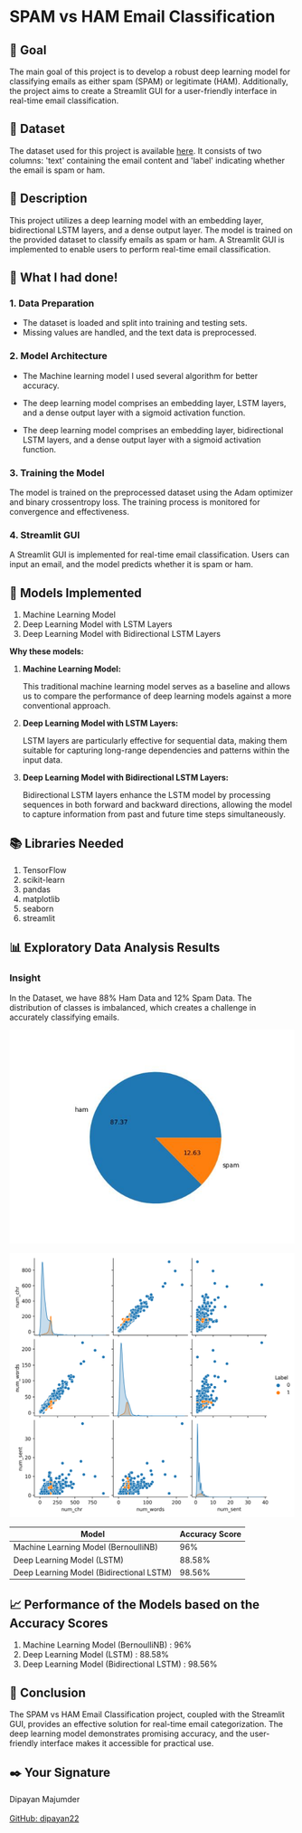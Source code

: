# SPAM vs HAM Email Classification<br>

## 🎯 Goal<br>

The main goal of this project is to develop a robust deep learning model for classifying emails as either spam (SPAM) or legitimate (HAM). Additionally, the project aims to create a Streamlit GUI for a user-friendly interface in real-time email classification.<br>

## 🧵 Dataset<br>

The dataset used for this project is available [here](https://www.kaggle.com/datasets/omokennanna/simple-spam-classification). It consists of two columns: 'text' containing the email content and 'label' indicating whether the email is spam or ham.<br>

## 🧾 Description<br>

This project utilizes a deep learning model with an embedding layer, bidirectional LSTM layers, and a dense output layer. The model is trained on the provided dataset to classify emails as spam or ham. A Streamlit GUI is implemented to enable users to perform real-time email classification.<br>

## 🧮 What I had done!<br>

### 1. Data Preparation<br>

- The dataset is loaded and split into training and testing sets.<br>
- Missing values are handled, and the text data is preprocessed.<br>

### 2. Model Architecture<br>

- The Machine learning model I used several algorithm for better accuracy.<br>

- The deep learning model comprises an embedding layer, LSTM layers, and a dense output layer with a sigmoid activation function.<br>

- The deep learning model comprises an embedding layer, bidirectional LSTM layers, and a dense output layer with a sigmoid activation function.<br>

### 3. Training the Model<br>

The model is trained on the preprocessed dataset using the Adam optimizer and binary crossentropy loss. The training process is monitored for convergence and effectiveness.<br>

### 4. Streamlit GUI<br>

A Streamlit GUI is implemented for real-time email classification. Users can input an email, and the model predicts whether it is spam or ham.<br>

## 🚀 Models Implemented<br>

1. Machine Learning Model
2. Deep Learning Model with LSTM Layers
3. Deep Learning Model with Bidirectional LSTM Layers

**Why these models:**<br>

1. **Machine Learning Model:**<br>

    This traditional machine learning model serves as a baseline and allows us to compare the performance of deep learning models against a more conventional approach.<br>

2. **Deep Learning Model with LSTM Layers:**<br>

    LSTM layers are particularly effective for sequential data, making them suitable for capturing long-range dependencies and patterns within the input data.<br>

3. **Deep Learning Model with Bidirectional LSTM Layers:**<br>

    Bidirectional LSTM layers enhance the LSTM model by processing sequences in both forward and backward directions, allowing the model to capture information from past and future time steps simultaneously.<br>

## 📚 Libraries Needed<br>

1. TensorFlow
2. scikit-learn
3. pandas
4. matplotlib
5. seaborn
6. streamlit

## 📊 Exploratory Data Analysis Results<br>

### Insight<br>

In the Dataset, we have 88% Ham Data and 12% Spam Data. The distribution of classes is imbalanced, which creates a challenge in accurately classifying emails.<br>

![Spam vs Ham dataset](./../Image/Spam-vs-ham-piechart.jpg)

![Pairplot of Dataset](./../Image/PairPlot_withHue.png)



| Model                              | Accuracy Score |
| ---------------------------------- | -------------- |
| Machine Learning Model (BernoulliNB)| 96%            |
| Deep Learning Model (LSTM)          | 88.58%         |
| Deep Learning Model (Bidirectional LSTM)| 98.56%       |

## 📈 Performance of the Models based on the Accuracy Scores<br>

1. Machine Learning Model (BernoulliNB)     : 96%    
2. Deep Learning Model (LSTM)               : 88.58%         
3. Deep Learning Model (Bidirectional LSTM) : 98.56%  

## 📢 Conclusion<br>

The SPAM vs HAM Email Classification project, coupled with the Streamlit GUI, provides an effective solution for real-time email categorization. The deep learning model demonstrates promising accuracy, and the user-friendly interface makes it accessible for practical use.<br>

## ✒️ Your Signature<br>

Dipayan Majumder<br>  
[GitHub: dipayan22](https://github.com/dipayan22)
